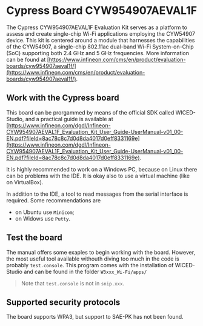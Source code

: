 # Cypress Board CYW954907AEVAL1F
The Cypress CYW954907AEVAL1F Evaluation Kit serves as a platform to assess and create single-chip Wi-Fi applications employing the CYW54907 device. This kit is centered around a module that harnesses the capabilities of the CYW54907, a single-chip 802.11ac dual-band Wi-Fi System-on-Chip (SoC) supporting both 2.4 GHz and 5 GHz frequencies.
More information can be found at [https://www.infineon.com/cms/en/product/evaluation-boards/cyw954907aeval1f/](https://www.infineon.com/cms/en/product/evaluation-boards/cyw954907aeval1f/). 

## Work with the Cypress board
This board can be prorgammed by means of the official SDK called WICED-Studio, and a practical guide is available at [https://www.infineon.com/dgdl/Infineon-CYW954907AEVAL1F_Evaluation_Kit_User_Guide-UserManual-v01_00-EN.pdf?fileId=8ac78c8c7d0d8da4017d0eff8331169e](https://www.infineon.com/dgdl/Infineon-CYW954907AEVAL1F_Evaluation_Kit_User_Guide-UserManual-v01_00-EN.pdf?fileId=8ac78c8c7d0d8da4017d0eff8331169e).

It is highly recommended to work on a Windows PC, because on Linux there can be problems with the IDE. It is okay also to use a virtual machine (like on VirtualBox).

In addition to the IDE, a tool to read messages from the serial interface is required. Some recommendations are
- on Ubuntu use `Minicom`;
- on Widows use `Putty`.

## Test the board
The manual offers some exaples to begin working with the board. However, the most useful tool available withouth diving too much in the code is probably `test.console`.
This program comes with the installation of WICED-Studio and can be found in the folder `W3xxx_Wi-Fi/apps/`
> Note that `test.console` is not in `snip.xxx`.

## Supported security protocols
The board supports WPA3, but support to SAE-PK has not been found.

